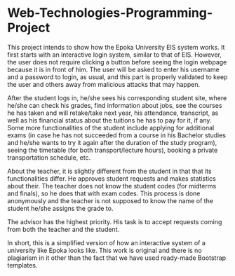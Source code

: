 # Web-Technologies-Programming-Project
This project intends to show how the Epoka University EIS system works.
It first starts with an interactive login system, similar to that of EIS. However, the user does not require clicking a button before seeing the login webpage because it is in front of him.  The user will be asked to enter his username and a password to login, as usual, and this part is properly validated to keep the user and others away from malicious attacks that may happen.


After the student logs in, he/she sees his corresponding student site, where he/she can check his grades, find information about jobs, see the courses he has taken and will retake/take next year,  his attendance, transcript, as well as his financial status about the tuitions he has to pay for it, if any. Some more functionalities of the student include applying for additional exams (in case he has not succeeded from a course in his Bachelor studies and he/she wants to try it again after the duration of the study program), seeing the timetable (for both transport/lecture hours), booking a private transportation schedule, etc.

About the teacher, it is slightly different from the student in that that its functionalities differ. He approves student requests and makes statistics about their. The teacher does not know the student codes (for midterms and finals), so he does that with exam codes. This process is done anonymously and the teacher is not supposed to know the name of the student he/she assigns the grade to.

The advisor has the highest priority. His task is to accept requests coming from both the teacher and the student.

In short, this is a simplified version of how an interactive system of a university like Epoka looks like. This work is original and there is no plagiarism in it other than the fact that we have used ready-made Bootstrap templates.

